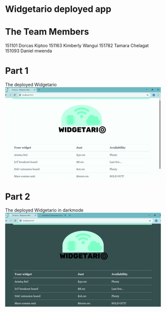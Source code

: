 # Widgetario deployed app

# The Team Members
151101 Dorcas Kiptoo 
151163 Kimberly Wangui 
151782 Tamara Chelagat
151093 Daniel mwenda

# Part 1
The deployed Widgetario
![Widgetario_1](Images/Widgetario1.png)

# Part 2
The deployed Widgetario in darkmode
![Widgetario_2](Images/Widgetario2.png)
